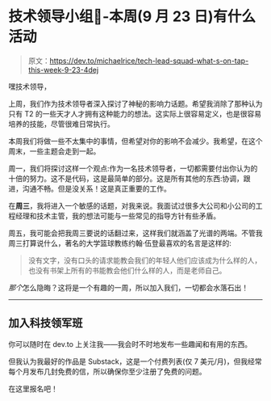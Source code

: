 # 技术领导小组💪-本周(9 月 23 日)有什么活动

> 原文：<https://dev.to/michaelrice/tech-lead-squad-what-s-on-tap-this-week-9-23-4dej>

嘿技术领导，

上周，我们作为技术领导者深入探讨了神秘的影响力话题。希望我消除了那种认为只有 T2 的一些天才人才拥有这种能力的想法。这实际上很容易定义，也是很容易培养的技能，尽管很难日常执行。

本周我们将做一些不太集中的事情，但希望对你的影响不会减少。我希望，在这个周末，一些主题会走到一起。

周一，我们将探讨这样一个观点:作为一名技术领导者，一切都需要付出你认为的十倍的努力。这不是代码，这是最简单的部分。这是所有其他的东西:协调，跟进，沟通不畅。但是没关系！这是真正重要的工作。

在**周三**，我将进入一个敏感的话题，对我来说。我面试过很多大公司和小公司的工程经理和技术主管，我的想法可能与一些常见的指导方针有些矛盾。

周五，我可能会把我周三要说的话翻过来，这样我们就涵盖了光谱的两端。不管我周三打算说什么，著名的大学篮球教练约翰·伍登最喜欢的名言是这样的:

> 没有文字，没有口头的请求能教会我们的年轻人他们应该成为什么样的人，也没有书架上所有的书能教会他们什么样的人，而是老师自己。

*那个*怎么隐晦？这将是一个有趣的一周，所以加入我们，一切都会水落石出！

* * *

## 加入科技领军班

你可以随时在 dev.to 上关注我——我会时不时地发布一些趣闻和有用的东西。

但我认为我最好的作品是 Substack，这是一个付费列表(仅 7 美元/月)，但我经常每个月发布几封免费的信，所以确保你至少注册了免费的问题。

在这里报名吧！